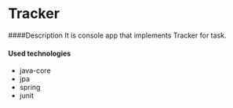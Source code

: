 # Tracker

####Description
It is console app that implements Tracker for task.

#### Used technologies
* java-core
* jpa
* spring
* junit